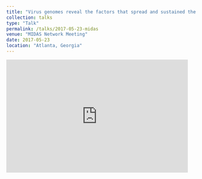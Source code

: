```yaml
---
title: "Virus genomes reveal the factors that spread and sustained the West African Ebola epidemic"
collection: talks
type: "Talk"
permalink: /talks/2017-05-23-midas
venue: "MIDAS Network Meeting"
date: 2017-05-23
location: "Atlanta, Georgia"
---
```


<iframe src="https://docs.google.com/presentation/d/e/2PACX-1vTsTgeTCpPogSSvrdRn5WNmkvsnfQ8Rg_qe6wDd1ie4YBG9sbW-WX_B-1NvxM7yLmPdSxRx2x3ES5BU/embed?start=false&loop=false&delayms=60000" frameborder="0" width="480" height="299" allowfullscreen="true" mozallowfullscreen="true" webkitallowfullscreen="true"></iframe>
